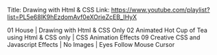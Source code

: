 Title: Drawing with Html & CSS
Link: https://www.youtube.com/playlist?list=PL5e68lK9hEzdomAvf0eXOrieZcEB_IHyX 

01 House | Drawing with Html & CSS Only 
02 Animated Hot Cup of Tea using Html & CSS only | CSS Animation Effects
09 Creative CSS and Javascript Effects | No Images | Eyes Follow Mouse Cursor